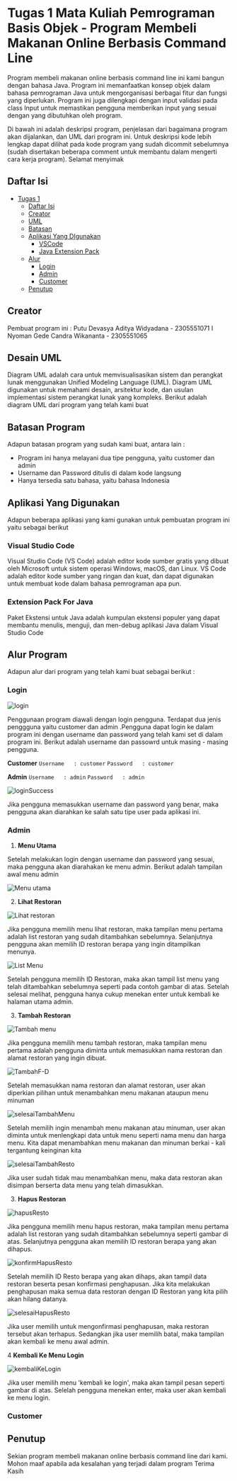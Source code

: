 # Tugas 1 Mata Kuliah Pemrograman Basis Objek - Program Membeli Makanan Online Berbasis Command Line

Program membeli makanan online berbasis command line ini kami bangun dengan bahasa Java. Program ini memanfaatkan konsep objek dalam bahasa pemrograman Java untuk mengorganisasi berbagai fitur dan fungsi yang diperlukan. Program ini juga dilengkapi dengan input validasi pada class Input untuk memastikan pengguna memberikan input yang sesuai dengan yang dibutuhkan oleh program.

Di bawah ini adalah deskripsi program, penjelasan dari bagaimana program akan dijalankan, dan UML dari program ini. Untuk deskripsi kode lebih lengkap dapat dilihat pada kode program yang sudah dicommit sebelumnya (sudah disertakan beberapa comment untuk membantu dalam mengerti cara kerja program). Selamat menyimak

## Daftar Isi

- [Tugas 1](#tugas-1-mata-kuliah-pemrograman-basis-objek---program-membeli-makanan-online-berbasis-command-line)
  - [Daftar Isi](#daftar-isi)
  - [Creator](#creator)
  - [UML](#desain-uml)
  - [Batasan](#batasan-program)
  - [Aplikasi Yang DIgunakan](#aplikasi-yang-digunakan)
    - [VSCode](#visual-studio-code)
    - [Java Extension Pack](#extension-pack-for-java)
  - [Alur](#alur-program)
    - [Login](#login)
    - [Admin](#admin)
    - [Customer](#customer)
  - [Penutup](#penutup)

## Creator

Pembuat program ini :
Putu Devasya Aditya Widyadana - 2305551071
I Nyoman Gede Candra Wikananta - 2305551065

## Desain UML

Diagram UML adalah cara untuk memvisualisasikan sistem dan perangkat lunak menggunakan Unified Modeling Language (UML). Diagram UML digunakan untuk memahami desain, arsitektur kode, dan usulan implementasi sistem perangkat lunak yang kompleks. Berikut adalah diagram UML dari program yang telah kami buat

## Batasan Program

Adapun batasan program yang sudah kami buat, antara lain :

- Program ini hanya melayani dua tipe pengguna, yaitu customer dan admin
- Username dan Password ditulis di dalam kode langsung
- Hanya tersedia satu bahasa, yaitu bahasa Indonesia

## Aplikasi Yang Digunakan

Adapun beberapa aplikasi yang kami gunakan untuk pembuatan program ini yaitu sebagai berikut

### Visual Studio Code

Visual Studio Code (VS Code) adalah editor kode sumber gratis yang dibuat oleh Microsoft untuk sistem operasi Windows, macOS, dan Linux. VS Code adalah editor kode sumber yang ringan dan kuat, dan dapat digunakan untuk membuat kode dalam bahasa pemrograman apa pun.

### Extension Pack For Java

Paket Ekstensi untuk Java adalah kumpulan ekstensi populer yang dapat membantu menulis, menguji, dan men-debug aplikasi Java dalam Visual Studio Code

## Alur Program

Adapun alur dari program yang telah kami buat sebagai berikut :

### Login

![login](/gambar/login.jpg "login")

Penggunaan program diawali dengan login pengguna. Terdapat dua jenis penggguna yaitu customer dan admin .Pengguna dapat login ke dalam program ini dengan username dan password yang telah kami set di dalam program ini. Berikut adalah username dan passowrd untuk masing - masing pengguna.

**Customer**
`Username   : customer`
`Password   : customer`

**Admin**
`Username   : admin`
`Password   : admin`

![loginSuccess](/gambar/loginSuccess.jpg "loginSuccess")

Jika pengguna memasukkan username dan password yang benar, maka pengguna akan diarahkan ke salah satu tipe user pada aplikasi ini.

### Admin

1. **Menu Utama**

Setelah melakukan login dengan username dan password yang sesuai, maka pengguna akan diarahakan ke menu admin. Berikut adalah tampilan awal menu admin

![Menu utama](/gambar/menuUtamaAdm.jpg "Menu utama")

2. **Lihat Restoran**

![Lihat restoran](/gambar/lihatRestoOp.jpg "Lihat restoran")

Jika pengguna memilih menu lihat restoran, maka tampilan menu pertama adalah list restoran yang sudah ditambahkan sebelumnya. Selanjutnya pengguna akan memilih ID restoran berapa yang ingin ditampilkan menunya.

![List Menu](/gambar/lihatRestoAftInput.jpg "List menu")

Setelah pengguna memilih ID Restoran, maka akan tampil list menu yang telah ditambahkan sebelumnya seperti pada contoh gambar di atas. Setelah selesai melihat, pengguna hanya cukup menekan enter untuk kembali ke halaman utama admin.

3. **Tambah Restoran**

![Tambah menu](/gambar/tambahRRestoOp.jpg "Tambah menu")

Jika pengguna memilih menu tambah restoran, maka tampilan menu pertama adalah pengguna diminta untuk memasukkan nama restoran dan alamat restoran yang ingin dibuat.

![TambahF-D](/gambar/tambahMenu.jpg "TambahF-D")

Setelah memasukkan nama restoran dan alamat restoran, user akan diperkian pilihan untuk menambahkan menu makanan ataupun menu minuman

![selesaiTambahMenu](/gambar/tambahMenuDone.jpg "Selesai tambah menu")

Setelah memilih ingin menambah menu makanan atau minuman, user akan diminta untuk menlengkapi data untuk menu seperti nama menu dan harga menu. Kita dapat menambahkan menu makanan dan minuman berkai - kali tergantung keinginan kita

![selesaiTambahResto](/gambar/tambahRestoDone.jpg "Selesai tambah resto")

Jika user sudah tidak mau menambahkan menu, maka data restoran akan disimpan berserta data menu yang telah dimasukkan.

3. **Hapus Restoran**

![hapusResto](/gambar/hapusRestoOp.jpg "Hapus resto")

Jika pengguna memilih menu hapus restoran, maka tampilan menu pertama adalah list restoran yang sudah ditambahkan sebelumnya seperti gambar di atas. Selanjutnya pengguna akan memilih ID restoran berapa yang akan dihapus.

![konfirmHapusResto](/gambar/hapusRestokonfirm.jpg "Konfirmasi hapus resto")

Setelah memilih ID Resto berapa yang akan dihaps, akan tampil data restoran beserta pesan konfirmasi penghapusan. Jika kita melakukan penghapusan maka semua data restoran dengan ID Restoran yang kita pilih akan hilang datanya.

![selesaiHapusResto](/gambar/hapusRestoDone.jpg "Selesai hapus resto")

Jika user memilih untuk mengonfirmasi penghapusan, maka restoran tersebut akan terhapus. Sedangkan jika user memilih batal, maka tampilan akan kembali ke menu awal admin.

4 **Kembali Ke Menu Login**

![kembaliKeLogin](/gambar/kembaliKeLogin.jpg "Kembali ke login")

Jika user memilih menu 'kembali ke login', maka akan tampil pesan seperti gambar di atas. Selelah pengguna menekan enter, maka user akan kembali ke menu login.

### Customer

## Penutup

Sekian program membeli makanan online berbasis command line dari kami. Mohon maaf apabila ada kesalahan yang terjadi dalam program
Terima Kasih

